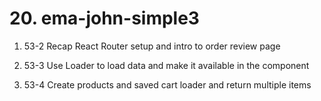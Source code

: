 # 20. ema-john-simple3

1. 53-2 Recap React Router setup and intro to order review page

2. 53-3 Use Loader to load data and make it available in the component

3. 53-4 Create products and saved cart loader and return multiple items

